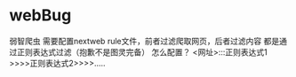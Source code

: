 # webBug
弱智爬虫 
需要配置nextweb rule文件，前者过滤爬取网页，后者过滤内容 
都是通过正则表达式过滤（抱歉不是图灵完备） 
怎么配置？ 
<网址>:::正则表达式1 >>>>正则表达式2>>>>.....
